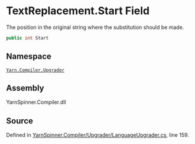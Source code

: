 <!-- This file was generated by a tool. Do not edit this file by hand. -->

# TextReplacement.Start Field

The position in the original string where the substitution
should be made.


```csharp
public int Start
```



## Namespace
[`Yarn.Compiler.Upgrader`](/api/csharp/yarn.compiler.upgrader/README.md)

## Assembly
YarnSpinner.Compiler.dll

## Source
Defined in [YarnSpinner.Compiler/Upgrader/LanguageUpgrader.cs](https://github.com/YarnSpinnerTool/YarnSpinner//blob/develop/YarnSpinner.Compiler/Upgrader/LanguageUpgrader.cs#L159), line 159.
